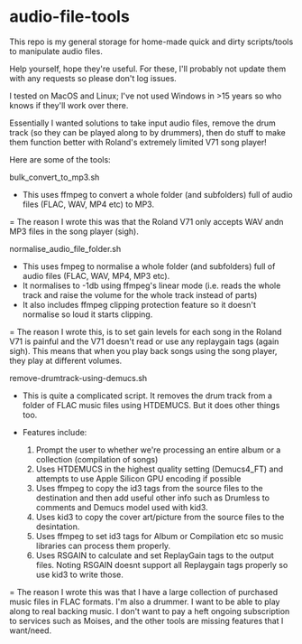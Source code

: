 # audio-file-tools
This repo is my general storage for home-made quick and dirty scripts/tools to manipulate audio files.

Help yourself, hope they're useful. For these, I'll probably not update them with any requests so please don't log issues.

I tested on MacOS and Linux; I've not used Windows in >15 years so who knows if they'll work over there.

Essentially I wanted solutions to take input audio files, remove the drum track (so they can be played along to by drummers), then do stuff to make them function better with Roland's extremely limited V71 song player!


Here are some of the tools:

bulk_convert_to_mp3.sh

- This uses ffmpeg to convert a whole folder (and subfolders) full of audio files (FLAC, WAV, MP4 etc) to MP3.

= The reason I wrote this was that the Roland V71 only accepts WAV andn MP3 files in the song player (sigh).


normalise_audio_file_folder.sh

- This uses fmpeg to normalise a whole folder (and subfolders) full of audio files (FLAC, WAV, MP4, MP3 etc).
- It normalises to -1db using ffmpeg's linear mode (i.e. reads the whole track and raise the volume for the whole track instead of parts)
- It also includes ffmpeg clipping protection feature so it doesn't normalise so loud it starts clipping.

= The reason I wrote this, is to set gain levels for each song in the Roland V71 is painful and the V71 doesn't read or use any replaygain
  tags (again sigh). This means that when you play back songs using the song player, they play at different volumes.


remove-drumtrack-using-demucs.sh

- This is quite a complicated script. It removes the drum track from a folder of FLAC music files using HTDEMUCS. But it does
  other things too.

- Features include:
  1. Prompt the user to whether we're processing an entire album or a collection (compilation of songs)
  2. Uses HTDEMUCS in the highest quality setting (Demucs4_FT) and attempts to use Apple Silicon GPU encoding if possible
  3. Uses ffmpeg to copy the id3 tags from the source files to the destination and then add useful other info such as Drumless to comments and Demucs model used with kid3.
  4. Uses kid3 to copy the cover art/picture from the source files to the desintation.
  5. Uses ffmpeg to set id3 tags for Album or Compilation etc so music libraries can process them properly.
  6. Uses RSGAIN to calculate and set ReplayGain tags to the output files. Noting RSGAIN doesnt support all Replaygain tags properly so use kid3 to write those.


= The reason I wrote this was that I have a large collection of purchased music files in FLAC formats. I'm also a drummer. I want to be
  able to play along to real backing music. I don't want to pay a heft ongoing subscription to services such as Moises, and the other
  tools are missing features that I want/need.
